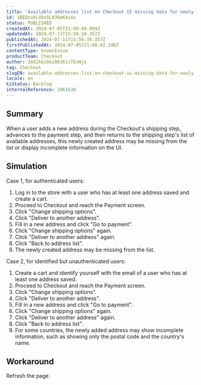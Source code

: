 ```yaml
---
title: 'Available addresses list on Checkout UI missing data for newly created address'
id: 1BEDcoXLVAs5L039eKXsXv
status: PUBLISHED
createdAt: 2024-07-05T21:08:40.994Z
updatedAt: 2024-07-11T15:56:34.357Z
publishedAt: 2024-07-11T15:56:34.357Z
firstPublishedAt: 2024-07-05T21:08:42.246Z
contentType: knownIssue
productTeam: Checkout
author: 2mXZkbi0oi061KicTExNjo
tag: Checkout
slugEN: available-addresses-list-on-checkout-ui-missing-data-for-newly-created-address
locale: en
kiStatus: Backlog
internalReference: 1061630
---
```


## Summary


When a user adds a new address during the Checkout's shipping step, advances to the payment step, and then returns to the shipping step's list of available addresses, this newly created address may be missing from the list or display incomplete information on the UI.


##

## Simulation



Case 1, for authenticated users:

1. Log in to the store with a user who has at least one address saved and create a cart.
2. Proceed to Checkout and reach the Payment screen.
3. Click "Change shipping options".
4. Click "Deliver to another address".
5. Fill in a new address and click "Go to payment".
6. Click "Change shipping options" again.
7. Click "Deliver to another address" again.
8. Click "Back to address list".
9. The newly created address may be missing from the list.

Case 2,  for identified but unauthenticated users:

1. Create a cart and identify yourself with the email of a user who has at least one address saved.
2. Proceed to Checkout and reach the Payment screen.
3. Click "Change shipping options".
4. Click "Deliver to another address".
5. Fill in a new address and click "Go to payment".
6. Click "Change shipping options" again.
7. Click "Deliver to another address" again.
8. Click "Back to address list".
9. For some countries, the newly added address may show incomplete information, such as showing only the postal code and the country's name.


##

## Workaround


Refresh the page.






